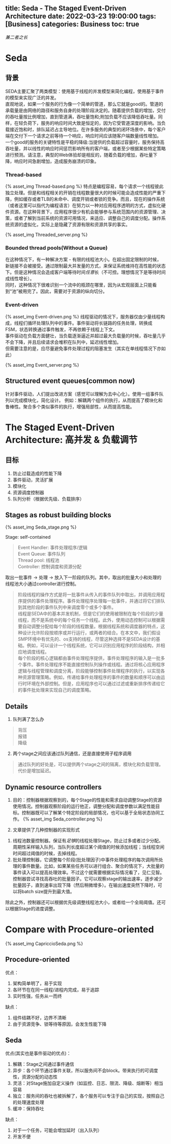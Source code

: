 title: Seda - The Staged Event-Driven Architecture
date: 2022-03-23 19:00:00
tags: [Business]
categories: Business
toc: true
---

*兼二者之长*

# Seda 

## 背景
SEDA主要汇聚了两类模型：使用基于线程的并发模型来简化编程，使用基于事件的模型来实现广泛的并发。  
直观地说，如果一个服务的行为像一个简单的管道，那么它就是good的。管道的承载量是由网络的路径和服务自身的处理阶段决定的。随着提供负载的增加，交付的吞吐量按比例增加，直到管道满，吞吐量饱和;附加负载不应该降低吞吐量。同样，在轻负荷下，服务的响应时间大致是恒定的，因为它受管道深度的影响。当负载接近饱和时，排队延迟占主导地位。在许多服务的典型的闭环场景中，每个客户端在交付下一个请求之前等待一个响应，响应时间应该随客户端数量线性增加。  
一个good的服务的关键特性是平稳的降级:当提供的负载超过容量时，服务保持高吞吐量，并以线性的响应时间惩罚影响所有的客户端，或者至少根据某些特定策略进行预测。请注意，典型的Web体验却是相反的，随着负载的增加，吞吐量下降，响应时间急剧增加，造成服务崩溃的印象。  

### Thread-based

{% asset_img Thread-based.png %}
特点是编程容易，每个请求一个线程彼此独立处理。但是和线程相关的开销在线程数量很大的时候可能会造成性能的严重下降，例如缓存或者TLB的未命中、调度开销或者锁的竞争。而且，现在的操作系统（或者这里可以指代为编程语言）在努力以一种对应用程序透明的方式，虚拟化硬件资源。在这种背景下，应用程序很少有机会能够参与系统范围内的资源管理、决策，或者了解到当前系统的资源可用情况，来适应、调整自己的调度分配。操作系统资源的虚拟化，实际上是隐藏了资源有限和资源共享的事实。

{% asset_img Threaded_server.png %}

### Bounded thread pools(Without a Queue)

在这种情况下，有一种解决方案 - 有限的线程池大小。在超出固定限制的时候，新链接不会被接受。通过限制最大并发量的方式，来保证系统维持在高性能的状态下。但是这种情况会造成客户端等待时间*任意*长（不可控。理想情况下是等待时间成线性增长）。  
同时，这种情况下很难识别一个流中的瓶颈在哪里，因为从宏观层面上只能看到“池”被用完了。因此，需要对于资源的纵向切分。

### Event-driven

{% asset_img Event-driven.png %}
线程驱动的情况下，服务器仅由少量线程构成，线程们循环处理队列中的事件。事件驱动将长链路的任务处理，转换成FSM，状态转换通过事件触发，不再依赖于线程上下文。  
事件驱动在负载方面健壮，当负载逐渐逼近并超过最大负载量的时候，吞吐量几乎不会下降，并且后续请求会堆积在队列中，延迟线性增加。  
但需要注意的是，应尽量避免事件处理过程的阻塞发生（其实在单线程情况下亦如此）

{% asset_img Event_server.png %}

## Structured event queues(common now)

针对事件驱动，人们提出改进方案（感觉可以理解为去中心化）。使用一组事件队列以完成模块化，简化设计。
例如：解耦两个组件的执行，从而提高了模块化和鲁棒性。聚合多个类似事件的执行，增强局部性，从而提高性能。

# The Staged Event-Driven Architecture: 高并发 & 负载调节

## 目标
1. 防止过载造成的性能下降
2. 事件驱动，灵活扩展
3. 模块化
4. 资源调度控制器
5. 队列分析（根据优先级、负载排序）

## Stages as robust building blocks

{% asset_img Seda_stage.png %}

Stage: self-contained    
> Event Handler: 事件处理程序/逻辑  
> Event Queue: 事件队列  
> Thread pool: 线程池  
> Controller: 控制调度和资源分配  

取出一批事件 -> 处理 -> 放入下一阶段的队列。其中，取出的批量大小和处理的线程池大小通过controller进行控制。  

> 阶段线程的操作方式是将一批事件从传入的事件队列中取出，并调用应用程序提供的事件处理程序。事件处理程序处理每一批事件，并通过将它们排队到其他阶段的事件队列中来调度零个或多个事件。  
> 线程是SEDA中的基本并发机制，但是它们的使用被限制在每个阶段的少量线程，而不是系统中的每个任务一个线程。此外，使用动态控制可以根据需要自动调整分配给每个阶段的线程数量。根据线程系统和调度器的特点，这种设计允许阶段按顺序或并行运行，或两者的结合。在本文中，我们假设SMP环境中有优先的、os支持的线程，尽管这种选择不是SEDA设计的基础。例如，可以设计一个线程系统，它可以识别应用程序的阶段结构，并相应地调度线程。   
> 每个阶段的核心逻辑都由事件处理程序提供，事件处理程序的输入是一批多个事件。事件处理程序不能直接控制队列操作或线程。通过将核心应用程序逻辑与线程管理和调度分离，阶段能够控制事件处理程序的执行，以实现各种资源管理策略。例如，传递给事件处理程序的事件的数量和顺序可以由运行时环境在外部控制。但是，应用程序也可以通过过滤或重新排序传递给它的事件批处理来实现自己的调度策略。  

## Details
1. 队列满了怎么办
> 背压  
> 报错  
> 降级  
2. 两个stage之间应该通过队列通信，还是直接使用子程序调用
> 通过队列的好处是，可以提供两个stage之间的隔离，模块化和负载管理。代价是增加延迟。  

##  Dynamic resource controllers
1. 目的：控制器根据观察到的，每个Stage的性能和需求自动调整Stage的资源使用情况。控制器观察阶段的运行他正，调整分配和调度参数以满足性能目标。控制器既可以了解某个特定阶段的局部情况，也可以基于全局状态协同工作。
{% asset_img Seda_controller.png %}

2. 文章提供了几种控制器的实现形式
1) 线程池数量控制器。保证有*足够*的线程处理Stage，防止过多或者过少分配。周期性采样输入队列，当队列长度超过某个阈值的时候添加线程；当线程空闲时间超过阈值的时候，去掉线程。  
2) 批处理控制器，它调整每个阶段(批处理因子)中事件处理程序的每次调用所处理的事件数量。比如，如果某些任务可以进行组合、聚合的情况下，大批量的事件读入可以提高处理效率。不过这个就需要根据实际情况看了，见仁见智。控制器尝试寻找高吞吐的批量因子。它可以观察stage的输出速率，逐步减少批量因子，直到速率出现下降（然后稍微增多）。在输出速度突然下降时，可以将batch size提升到最大值。

除此之外，控制器还可以根据优先级调整线程池大小，或者给一个全局阈值。还可以根据Stage的进度调整。

# Compare with Procedure-oriented

{% asset_img CapriccioSeda.png %}

## Procedure-oriented

优点：  
1. 架构简单明了，易于实现  
2. 各环节在在同一线程/进程内完成，易于追踪  
3. 实时性强，任务从一而终  

缺点：  
1. 组件结耦不好，边界不清晰
2. 由于资源竞争、锁等待等原因，会发生性能下降


## Seda

优点(其实也是事件驱动的优点)：  
1. 解耦：Stage之间通过事件通信  
2. 异步：各个环节通过事件关联，所以服务间不会block。带来执行的可调度性，资源分配的动态性  
3. 灵活：对Stage施加自定义操作（如监控、日志、限流、降级、熔断等）相当容易  
4. 独立：服务间的吞吐也被拆解了，各个服务可以专注于自己的实现，按照自己的处理速度处理  
5. 缓冲：保持吞吐

缺点：  
1. 对于一个任务，可能会增加延时（出入队列）
2. 开发不便